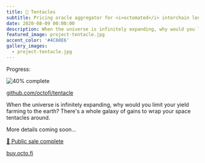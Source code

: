 ```yaml
---
title: 🚧 Tentacles
subtitle: Pricing oracle aggregator for <i>octomated</i> interchain lending — 01 November 2020 (UNDER CONSTRUCTION).
date: 2020-08-09 00:00:00
description: When the universe is infinitely expanding, why would you limit your yield farming to the earth? There's a whole galaxy of gains to wrap your space tentacles around.
featured_image: project-tentacle.jpg
accent_color: '#4C60E6'
gallery_images:
  - project-tentacle.jpg 
---
```


Progress:

![40% complete](https://progress-bar.dev/40/?width=200)

[github.com/octofi/tentacle](https://github.com/octofi/tentacle)

When the universe is infinitely expanding, why would you limit your yield farming to the earth? There's a whole galaxy of gains to wrap your space tentacles around.

More details coming soon...

<p class="subtitle"><a href="https://twitter.com/octofinance/status/1305329689804681217?s=20">🎉 Public sale complete</a></p>

[buy.octo.fi](https://buy.octo.fi)
